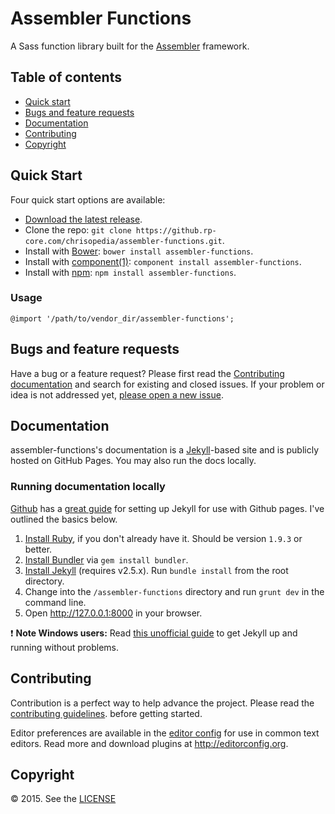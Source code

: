 # Assembler Functions

A Sass function library built for the
[Assembler](https://github.com/chrisopedia/assembler) framework.

## Table of contents

- [Quick start](#quick-start)
- [Bugs and feature requests](#bugs-and-feature-requests)
- [Documentation](#documentation)
- [Contributing](#contributing)
- [Copyright](#copyright)

## Quick Start

Four quick start options are available:

- [Download the latest release](https://github.rp-core.com/chrisopedia/assembler-functions/archive/v0.3.0.zip).
- Clone the repo: `git clone https://github.rp-core.com/chrisopedia/assembler-functions.git`.
- Install with [Bower](http://bower.io): `bower install assembler-functions`.
- Install with [component(1)](https://github.com/componentjs/component): `component install assembler-functions`.
- Install with [npm](https://www.npmjs.org): `npm install assembler-functions`.

### Usage

```
@import '/path/to/vendor_dir/assembler-functions';
```

## Bugs and feature requests

Have a bug or a feature request? Please first read the
[Contributing documentation](https://github.com/chrisopedia/assembler-functions/blob/master/CONTRIBUTING.md)
and search for existing and closed issues. If your problem or idea is not
addressed yet, [please open a new issue](https://github.com/chrisopedia/assembler-functions/issues/new).

## Documentation

assembler-functions's documentation is a [Jekyll](http://jekyllrb.com)-based site and
is publicly hosted on GitHub Pages.  You may also run the docs locally.

### Running documentation locally

[Github](https://github.com/) has a [great guide](https://help.github.com/articles/using-jekyll-with-pages/)
for setting up Jekyll for use with Github pages.  I've outlined the basics below.

1. [Install Ruby](https://www.ruby-lang.org/en/downloads/), if you don't already have it. Should be version `1.9.3` or better.
2. [Install Bundler](http://bundler.io/) via `gem install bundler`.
3. [Install Jekyll](http://jekyllrb.com/docs/installation) (requires v2.5.x). Run `bundle install` from the root directory.
4. Change into the `/assembler-functions` directory and run `grunt dev` in the command line.
5. Open <http://127.0.0.1:8000> in your browser.

:exclamation: **Note Windows users:** Read [this unofficial guide](http://jekyll-windows.juthilo.com/) to get Jekyll up and running without problems.

## Contributing

Contribution is a perfect way to help advance the project.  Please read the
[contributing guidelines](https://github.com/chrisopedia/assembler-functions/blob/master/CONTRIBUTING.md).
before getting started.

Editor preferences are available in the [editor config](https://github.com/chrisopedia/assembler-functions/blob/master/.editorconfig)
for use in common text editors. Read more and download plugins at <http://editorconfig.org>.

## Copyright

:copyright: 2015. See the [LICENSE](https://github.com/chrisopedia/assembler-functions/blob/master/LICENSE.md)
